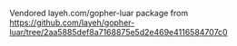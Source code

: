 Vendored layeh.com/gopher-luar package from https://github.com/layeh/gopher-luar/tree/2aa5885def8a7168875e5d2e469e4116584707c0
